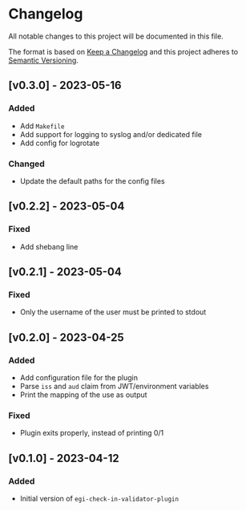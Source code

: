 # Changelog

All notable changes to this project will be documented in this file.

The format is based on [Keep a Changelog](https://keepachangelog.com/en/1.0.0/)
and this project adheres to [Semantic Versioning](https://semver.org/spec/v2.0.0.html).

## [v0.3.0] - 2023-05-16

### Added

- Add `Makefile`
- Add support for logging to syslog and/or dedicated file
- Add config for logrotate

### Changed

- Update the default paths for the config files

## [v0.2.2] - 2023-05-04

### Fixed

- Add shebang line

## [v0.2.1] - 2023-05-04

### Fixed

- Only the username of the user must be printed to stdout

## [v0.2.0] - 2023-04-25

### Added

- Add configuration file for the plugin
- Parse `iss` and `aud` claim from JWT/environment variables
- Print the mapping of the use as output

### Fixed

- Plugin exits properly, instead of printing 0/1

## [v0.1.0] - 2023-04-12

### Added

- Initial version of `egi-check-in-validator-plugin`
